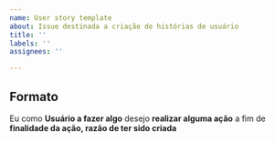 ```yaml
---
name: User story template
about: Issue destinada a criação de histórias de usuário
title: ''
labels: ''
assignees: ''

---
```


## Formato
Eu como **Usuário a fazer algo** desejo **realizar alguma ação** a fim de **finalidade da ação, razão de ter sido criada**
